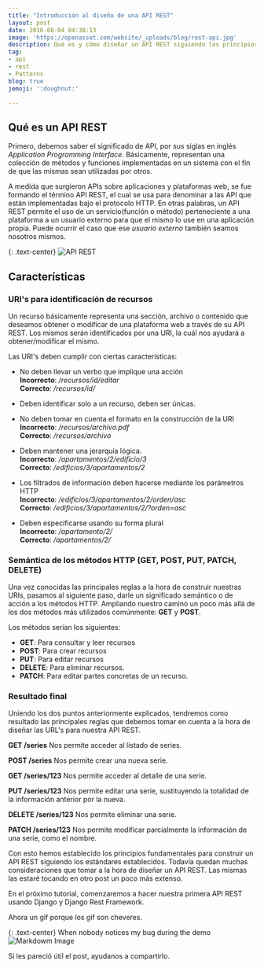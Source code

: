 ```yaml
---
title: "Introducción al diseño de una API REST"
layout: post
date: 2016-08-04 04:38:13
image: 'https://openasset.com/website/_uploads/blog/rest-api.jpg'
description: Qué es y cómo diseñar un API REST siguiendo los principios básicos establecidos.
tag:
- api
- rest
- Patterns
blog: true
jemoji: ':doughnut:'

---
```


## Qué es un API REST

Primero, debemos saber el significado de API, por sus siglas en inglés _Application Programming Interface_. Básicamente, representan una colección de métodos y funciones implementadas en un sistema con el fin de que las mismas sean utilizadas por otros. 

A medida que surgieron APIs sobre aplicaciones y plataformas web, se fue formando el término API REST, el cual se usa para denominar a las API que están implementadas bajo el protocolo HTTP. En otras palabras, un API REST  permite el uso de un servicio(función o método) perteneciente a una plataforma a un usuario externo para que el mismo lo use en una aplicación propia. Puede ocurrir el caso que ese _usuario externo_ también seamos nosotros mismos.

{: .text-center}
![API REST](https://openasset.com/website/_uploads/blog/rest-api.jpg)

## Características

### URI's para identificación de recursos

   Un recurso básicamente representa una sección, archivo o contenido que deseamos obtener o modificar de una plataforma web a través de su API REST. Los mismos serán identificados por una URI, la cuál nos ayudará a obtener/modificar el mismo. 
   
   Las URI's deben cumplir con ciertas características: 
   
   - No deben llevar un verbo que implique una acción  
        __Incorrecto__: _/recursos/id/editar_   
        __Correcto__: _/recursos/id/_ 

   - Deben identificar solo a un recurso, deben ser únicas.

   - No deben tomar en cuenta el formato en la construcción de la URI  
      __Incorrecto__: _/recursos/archivo.pdf_   
      __Correcto__: _/recursos/archivo_

   - Deben mantener una jerarquía lógica.  
      __Incorrecto__: _/apartamentos/2/edificio/3_    
      __Correcto__: _/edificios/3/apartamentos/2_


   - Los filtrados de información deben hacerse mediante los parámetros HTTP  
      __Incorrecto__: _/edificios/3/apartamentos/2/orden/asc_      
      __Correcto__: _/edificios/3/apartamentos/2/?orden=asc_  

   - Deben especificarse usando su forma plural  
      __Incorrecto__: _/apartamento/2/_    
      __Correcto__: _/apartamentos/2/_
      
### Semántica de los métodos HTTP (GET, POST, PUT, PATCH, DELETE)

Una vez conocidas las principales reglas a la hora de construir nuestras URIs, pasamos al siguiente paso, darle un significado semántico o de acción a los métodos HTTP. Ampliando nuestro camino un poco más allá de los dos métodos más utilizados comúnmente: __GET__ y __POST__. 

Los métodos serían los siguientes:

- __GET__: Para consultar y leer recursos
- __POST__: Para crear recursos
- __PUT__: Para editar recursos
- __DELETE__: Para eliminar recursos.
- __PATCH__: Para editar partes concretas de un recurso.

### Resultado final

Uniendo los dos puntos anteriormente explicados, tendremos como resultado las principales reglas que debemos tomar en cuenta a la hora de diseñar las URL's para nuestra API REST.



__GET /series__ Nos permite acceder al listado de series.

__POST /series__ Nos permite crear una nueva serie.

__GET /series/123__ Nos permite acceder al detalle de una serie.

__PUT /series/123__ Nos permite editar una serie, sustituyendo la totalidad de la información anterior por la nueva.

__DELETE /series/123__ Nos permite eliminar una serie.

__PATCH /series/123__ Nos permite modificar parcialmente la información de una serie, como el nombre.

Con esto hemos establecido los principios fundamentales para construir un API REST siguiendo los estándares establecidos. Todavía quedan muchas consideraciones que tomar a la hora de diseñar un API REST. Las mismas las estaré tocando en otro post un poco más extenso.

En el próximo tutorial, comenzaremos a hacer nuestra primera API REST usando Django y Django Rest Framework.

Ahora un gif porque los gif son cheveres.

{: .text-center}
When nobody notices my bug during the demo
![Markdowm Image](http://tclhost.com/hpktiZq.gif)

Si les pareció útil el post, ayudanos a compartirlo.